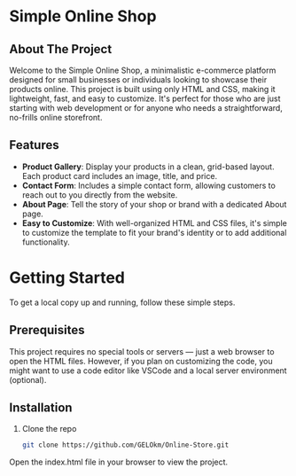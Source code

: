# Simple Online Shop

## About The Project

Welcome to the Simple Online Shop, a minimalistic e-commerce platform designed for small businesses or individuals looking to showcase their products online. This project is built using only HTML and CSS, making it lightweight, fast, and easy to customize. It's perfect for those who are just starting with web development or for anyone who needs a straightforward, no-frills online storefront.

## Features

- **Product Gallery**: Display your products in a clean, grid-based layout. Each product card includes an image, title, and price.
- **Contact Form**: Includes a simple contact form, allowing customers to reach out to you directly from the website.
- **About Page**: Tell the story of your shop or brand with a dedicated About page.
- **Easy to Customize**: With well-organized HTML and CSS files, it's simple to customize the template to fit your brand's identity or to add additional functionality.

# Getting Started

To get a local copy up and running, follow these simple steps.

## Prerequisites

This project requires no special tools or servers — just a web browser to open the HTML files. However, if you plan on customizing the code, you might want to use a code editor like VSCode and a local server environment (optional).

## Installation

1. Clone the repo
   ```sh
   git clone https://github.com/GELOkm/Online-Store.git
Open the index.html file in your browser to view the project.


